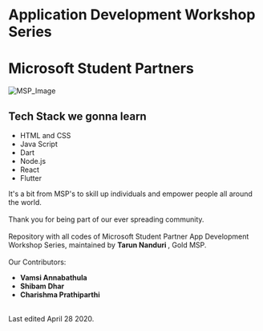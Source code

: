 <h1> Application Development Workshop Series </h1>
<h1> Microsoft Student Partners </h1>
<img src="https://yt3.ggpht.com/a-/AAuE7mCuSpYBaDrq2KHaFAqSq87dUqeZNL3CWbMBpw=s900-mo-c-c0xffffffff-rj-k-no" alt="MSP_Image">
<h2> Tech Stack we gonna learn </h2>

<ul>
  <li> HTML and CSS </li>
  <li> Java Script </li>
  <li> Dart </li>
  <li> Node.js </li>
  <li> React </li>
  <li> Flutter </li>
</ul>
<p>
It's a bit from MSP's to skill up individuals and empower people all around the world.<br><br>
Thank you for being part of our ever spreading community.<br><br>
Repository with all codes of Microsoft Student Partner App Development Workshop Series, maintained by <b> Tarun Nanduri </b>, Gold MSP.
<br>
<br>
Our Contributors:
<ul>
  <li> <b> Vamsi Annabathula </b> </li>
  <li> <b> Shibam Dhar </b> </li>
  <li> <b> Charishma Prathiparthi </b> </li>
</ul>
<br>
Last edited April 28 2020.

</p>
